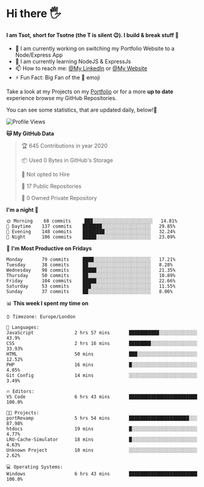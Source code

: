# Hi there :raised_hand_with_fingers_splayed:
#### I am Tsot, short for Tsotne (the T is silent :wink:). I build & break stuff :space_invader:
- :telescope: I am currently working on switching my Portfolio Website to a Node/Express App
- :seedling: I am currently learning NodeJS & ExpressJs
- :mailbox: How to reach me: [@My LinkedIn](https://www.linkedin.com/in/tsotne-gvadzabia/) or [@My Website](https://tsotnegvadzabia.me/contact)
- :zap: Fun Fact: Big Fan of the :space_invader: emoji

Take a look at my Projects on my [Portfolio](https://tsotnegvadzabia.me/) or for a more **up to date** experience browse my GitHub Repositories.

You can see some statistics, that are updated daily, below!:space_invader:
<!--START_SECTION:waka-->
![Profile Views](http://img.shields.io/badge/Profile%20Views-93-blue)

**🐱 My GitHub Data** 

> 🏆 645 Contributions in year 2020
 > 
> 📦 Used 0 Bytes in GitHub's Storage 
 > 
> 🚫 Not opted to Hire
 > 
> 📜 17 Public Repositories 
 > 
> 🔑 0 Owned Private Repository 
 > 
**I'm a night 🦉** 

```text
🌞 Morning    68 commits     ███░░░░░░░░░░░░░░░░░░░░░░   14.81% 
🌆 Daytime    137 commits    ███████░░░░░░░░░░░░░░░░░░   29.85% 
🌃 Evening    148 commits    ████████░░░░░░░░░░░░░░░░░   32.24% 
🌙 Night      106 commits    █████░░░░░░░░░░░░░░░░░░░░   23.09%

```
📅 **I'm Most Productive on Fridays** 

```text
Monday       79 commits     ████░░░░░░░░░░░░░░░░░░░░░   17.21% 
Tuesday      38 commits     ██░░░░░░░░░░░░░░░░░░░░░░░   8.28% 
Wednesday    98 commits     █████░░░░░░░░░░░░░░░░░░░░   21.35% 
Thursday     50 commits     ██░░░░░░░░░░░░░░░░░░░░░░░   10.89% 
Friday       104 commits    █████░░░░░░░░░░░░░░░░░░░░   22.66% 
Saturday     53 commits     ███░░░░░░░░░░░░░░░░░░░░░░   11.55% 
Sunday       37 commits     ██░░░░░░░░░░░░░░░░░░░░░░░   8.06%

```


📊 **This week I spent my time on** 

```text
⌚︎ Timezone: Europe/London

💬 Languages: 
JavaScript               2 hrs 57 mins       ███████████░░░░░░░░░░░░░░   43.9% 
CSS                      2 hrs 16 mins       ████████░░░░░░░░░░░░░░░░░   33.93% 
HTML                     50 mins             ███░░░░░░░░░░░░░░░░░░░░░░   12.52% 
PHP                      16 mins             █░░░░░░░░░░░░░░░░░░░░░░░░   4.05% 
Git Config               14 mins             ░░░░░░░░░░░░░░░░░░░░░░░░░   3.49%

🔥 Editors: 
VS Code                  6 hrs 43 mins       █████████████████████████   100.0%

🐱‍💻 Projects: 
portRevamp               5 hrs 54 mins       ██████████████████████░░░   87.98% 
htdocs                   19 mins             █░░░░░░░░░░░░░░░░░░░░░░░░   4.77% 
LRU-Cache-Simulator      18 mins             █░░░░░░░░░░░░░░░░░░░░░░░░   4.63% 
Unknown Project          10 mins             ░░░░░░░░░░░░░░░░░░░░░░░░░   2.62%

💻 Operating Systems: 
Windows                  6 hrs 43 mins       █████████████████████████   100.0%

```


<!--END_SECTION:waka-->
